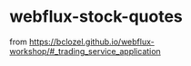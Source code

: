# webflux-stock-quotes
from https://bclozel.github.io/webflux-workshop/#_trading_service_application
